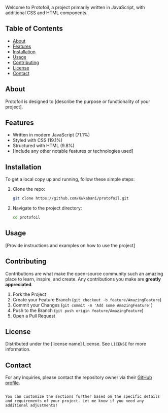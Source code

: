 Welcome to Protofoil, a project primarily written in JavaScript, with additional CSS and HTML components.

## Table of Contents

- [About](#about)
- [Features](#features)
- [Installation](#installation)
- [Usage](#usage)
- [Contributing](#contributing)
- [License](#license)
- [Contact](#contact)

## About

Protofoil is designed to [describe the purpose or functionality of your project]. 

## Features

- Written in modern JavaScript (71.1%)
- Styled with CSS (19.1%)
- Structured with HTML (9.8%)
- [Include any other notable features or technologies used]

## Installation

To get a local copy up and running, follow these simple steps:

1. Clone the repo:
    ```sh
    git clone https://github.com/Kwkabani/protofoil.git
    ```
2. Navigate to the project directory:
    ```sh
    cd protofoil
    ```

## Usage

[Provide instructions and examples on how to use the project]

## Contributing

Contributions are what make the open-source community such an amazing place to learn, inspire, and create. Any contributions you make are **greatly appreciated**.

1. Fork the Project
2. Create your Feature Branch (`git checkout -b feature/AmazingFeature`)
3. Commit your Changes (`git commit -m 'Add some AmazingFeature'`)
4. Push to the Branch (`git push origin feature/AmazingFeature`)
5. Open a Pull Request

## License

Distributed under the [license name] License. See `LICENSE` for more information.

## Contact

For any inquiries, please contact the repository owner via their [GitHub profile](https://github.com/Kwkabani).

```

You can customize the sections further based on the specific details and requirements of your project. Let me know if you need any additional adjustments!
